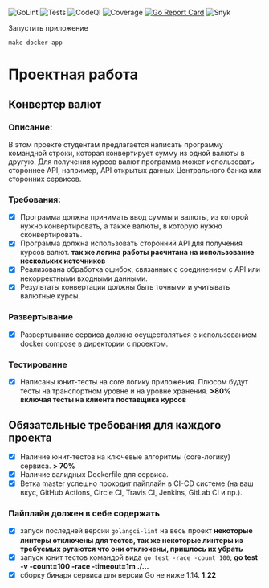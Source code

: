 ![GoLint](https://github.com/kotoproger/exchange/actions/workflows/linter.yml/badge.svg?branch=master) ![Tests](https://github.com/kotoproger/exchange/actions/workflows/tests.yml/badge.svg?branch=master) ![CodeQl](https://github.com/kotoproger/exchange/actions/workflows/github-code-scanning/codeql/badge.svg?branch=master) ![Coverage](https://github.com/kotoproger/exchange/actions/workflows/coverage.yml/badge.svg?branch=master) [![Go Report Card](https://goreportcard.com/badge/github.com/kotoproger/exchange)](https://goreportcard.com/report/github.com/kotoproger/exchange) ![Snyk](https://snyk.io/test/github/kotoproger/exchange/badge.svg)

Запустить приложение
```
make docker-app 
```
# Проектная работа

## Конвертер валют

### Описание: 
В этом проекте студентам предлагается написать программу командной строки, которая конвертирует сумму из одной валюты в другую. Для получения курсов валют программа может использовать стороннее API, например, API открытых данных Центрального банка или сторонних сервисов.

### Требования:
- [x] Программа должна принимать ввод суммы и валюты, из которой нужно конвертировать, а также валюты, в которую нужно сконвертировать. 
- [x] Программа должна использовать сторонний API для получения курсов валют. **так же логика работы расчитана на использование нескольких источников**
- [x] Реализована обработка ошибок, связанных с соединением с API или некорректными входными данными. 
- [x] Результаты конвертации должны быть точными и учитывать валютные курсы. 

### Развертывание
- [x] Развертывание сервиса должно осуществляться с использованием docker compose в директории с проектом.

### Тестирование
- [x] Написаны юнит-тесты на core логику приложения. Плюсом будут тесты на транспортном уровне и на уровне хранения. **>80% включая тесты на клиента поставщика курсов**

## Обязательные требования для каждого проекта
- [x] Наличие юнит-тестов на ключевые алгоритмы (core-логику) сервиса. **> 70%**
- [x] Наличие валидных Dockerfile для сервиса. 
- [x] Ветка master успешно проходит пайплайн в CI-CD системе (на ваш вкус, GitHub Actions, Circle CI, Travis CI, Jenkins, GitLab CI и пр.). 
### Пайплайн должен в себе содержать
- [x] запуск последней версии `golangci-lint` на весь проект **некоторые линтеры отключены для тестов, так же некоторые линтеры из требуемых ругаются что они отключены, пришлось их убрать**
- [x] запуск юнит тестов командой вида `go test -race -count 100`; **go test -v -count=100 -race -timeout=1m ./...**
- [x] сборку бинаря сервиса для версии Go не ниже 1.14. **1.22**
